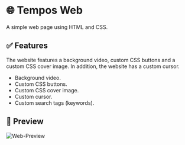 # 🌐 Tempos Web
A simple web page using HTML and CSS.

## ✅ Features
The website features a background video, custom CSS buttons and a custom CSS cover image. In addition, the website has a custom cursor.
- Background video.
- Custom CSS buttons.
- Custom CSS cover image.
- Custom cursor.
- Custom search tags (keywords).

## 👀 Preview
   ![Web-Preview](https://i.imgur.com/PrQN3HP.png)
